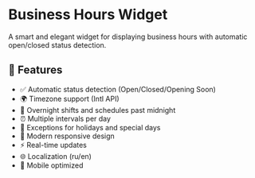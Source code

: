 
# Business Hours Widget

A smart and elegant widget for displaying business hours with automatic open/closed status detection.

## 🚀 Features

- ✅ Automatic status detection (Open/Closed/Opening Soon)
- 🌍 Timezone support (Intl API)
- 🌙 Overnight shifts and schedules past midnight
- ⏰ Multiple intervals per day
- 📅 Exceptions for holidays and special days
- 🎨 Modern responsive design
- ⚡ Real-time updates
- 🌐 Localization (ru/en)
- 📱 Mobile optimized
